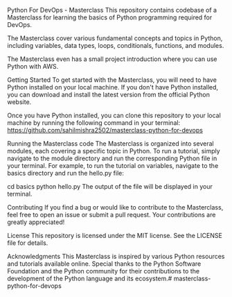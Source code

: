 Python For DevOps - Masterclass
This repository contains codebase of a Masterclass for learning the basics of Python programming required for DevOps.

The Masterclass cover various fundamental concepts and topics in Python, including variables, data types, loops, conditionals, functions, and modules.

The Masterclass even has a small project introduction where you can use Python with AWS.

Getting Started
To get started with the Masterclass, you will need to have Python installed on your local machine. If you don't have Python installed, you can download and install the latest version from the official Python website.

Once you have Python installed, you can clone this repository to your local machine by running the following command in your terminal:
https://github.com/sahilmishra2502/masterclass-python-for-devops

Running the Masterclass code
The Masterclass is organized into several modules, each covering a specific topic in Python. To run a tutorial, simply navigate to the module directory and run the corresponding Python file in your terminal. For example, to run the tutorial on variables, navigate to the basics directory and run the hello.py file:

cd basics
python hello.py
The output of the file will be displayed in your terminal.

Contributing
If you find a bug or would like to contribute to the Masterclass, feel free to open an issue or submit a pull request. Your contributions are greatly appreciated!

License
This repository is licensed under the MIT license. See the LICENSE file for details.

Acknowledgments
This Masterclass is inspired by various Python resources and tutorials available online. Special thanks to the Python Software Foundation and the Python community for their contributions to the development of the Python language and its ecosystem.# masterclass-python-for-devops

